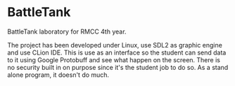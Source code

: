 # BattleTank
BattleTank laboratory for RMCC 4th year.

The project has been developed under Linux, use SDL2 as graphic engine and use CLion IDE. This is use as an interface so the student can send data to it using Google Protobuff and see what happen on the screen. There is no security built in on purpose since it's the student job to do so. As a stand alone program, it doesn't do much.
